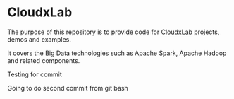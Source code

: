 # CloudxLab

The purpose of this repository is to provide code for [CloudxLab](https://cloudxlab.com) projects, demos and examples.

It covers the Big Data technologies such as Apache Spark, Apache Hadoop and related components.

Testing for commit

Going to do second commit from git bash
